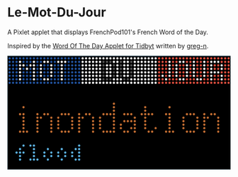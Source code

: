 # Le-Mot-Du-Jour
A Pixlet applet that displays FrenchPod101's French Word of the Day.

Inspired by the [Word Of The Day Applet for Tidbyt](https://github.com/tidbyt/community/tree/main/apps/wordoftheday#word-of-the-day-applet-for-tidbyt) written by [greg-n](https://github.com/greg-n).

![Screenshot of Le Mot du Jour applet](/LeMotDuJour.png?raw=true "Title")
